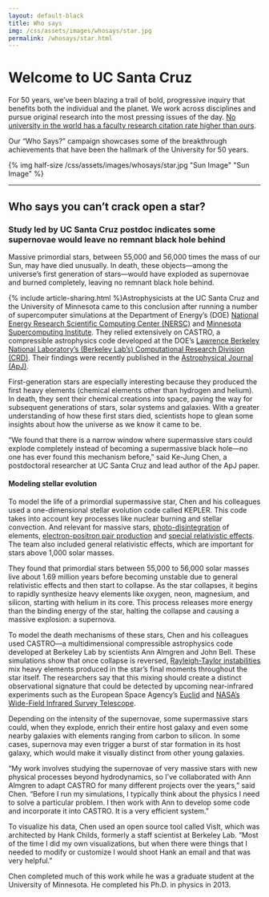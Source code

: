 ```yaml
---
layout: default-black
title: Who says
img: /css/assets/images/whosays/star.jpg
permalink: /whosays/star.html
---
```


# Welcome to UC Santa Cruz

For 50 years, we’ve been blazing a trail of bold, progressive inquiry that benefits both the individual and the planet. We work across disciplines and pursue original research into the most pressing issues of the day. [No university in the world has a faculty research citation rate higher than ours](http://www.timeshighereducation.co.uk/world-university-rankings/2014-15/world-ranking/range/001-200/page/1/order/scorecitations%7Cdesc).

Our “Who Says?” campaign showcases some of the breakthrough achievements that have been the hallmark of the University for 50 years.

{% img half-size /css/assets/images/whosays/star.jpg "Sun Image" "Sun Image" %}

***

## Who says you can’t crack open a star?

### Study led by UC Santa Cruz postdoc indicates some supernovae would leave no remnant black hole behind

Massive primordial stars, between 55,000 and 56,000 times the mass of our Sun, may have died unusually. In death, these objects—among the universe’s first generation of stars—would have exploded as supernovae and burned completely, leaving no remnant black hole behind.

{% include article-sharing.html %}Astrophysicists at the UC Santa Cruz and the University of Minnesota came to this conclusion after running a number of supercomputer simulations at the Department of Energy’s (DOE) [National Energy Research Scientific Computing Center (NERSC)](http://www.nersc.gov) and [Minnesota Supercomputing Institute](https://www.msi.umn.edu). They relied extensively on CASTRO, a compressible astrophysics code developed at the DOE’s [Lawrence Berkeley National Laboratory’s (Berkeley Lab’s) Computational Research Division (CRD)](http://crd.lbl.gov). Their findings were recently published in the [Astrophysical Journal (ApJ)](http://iopscience.iop.org/0004-637X/790/2/162).

First-generation stars are especially interesting because they produced the first heavy elements (chemical elements other than hydrogen and helium). In death, they sent their chemical creations into space, paving the way for subsequent generations of stars, solar systems and galaxies. With a greater understanding of how these first stars died, scientists hope to glean some insights about how the universe as we know it came to be. 

“We found that there is a narrow window where supermassive stars could explode completely instead of becoming a supermassive black hole—no one has ever found this mechanism before,” said Ke-Jung Chen, a postdoctoral researcher at UC Santa Cruz and lead author of the ApJ paper.

#### Modeling stellar evolution

To model the life of a primordial supermassive star, Chen and his colleagues used a one-dimensional stellar evolution code called KEPLER. This code takes into account key processes like nuclear burning and stellar convection. And relevant for massive stars, [photo-disintegration](http://en.wikipedia.org/wiki/Photodisintegration) of elements, [electron-positron pair production](http://en.wikipedia.org/wiki/Pair_production) and [special relativistic effects](http://en.wikipedia.org/wiki/General_relativity). The team also included general relativistic effects, which are important for stars above 1,000 solar masses.

They found that primordial stars between 55,000 to 56,000 solar masses live about 1.69 million years before becoming unstable due to general relativistic effects and then start to collapse. As the star collapses, it begins to rapidly synthesize heavy elements like oxygen, neon, magnesium, and silicon, starting with helium in its core. This process releases more energy than the binding energy of the star, halting the collapse and causing a massive explosion: a supernova.

To model the death mechanisms of these stars, Chen and his colleagues used CASTRO—a multidimensional compressible astrophysics code developed at Berkeley Lab by scientists Ann Almgren and John Bell. These simulations show that once collapse is reversed, [Rayleigh-Taylor instabilities](http://en.wikipedia.org/wiki/Rayleigh–Taylor_instability) mix heavy elements produced in the star’s final moments throughout the star itself. The researchers say that this mixing should create a distinct observational signature that could be detected by upcoming near-infrared experiments such as the European Space Agency’s [Euclid](http://sci.esa.int/euclid/) and [NASA’s Wide-Field Infrared Survey Telescope](http://wfirst.gsfc.nasa.gov).

Depending on the intensity of the supernovae, some supermassive stars could, when they explode, enrich their entire host galaxy and even some nearby galaxies with elements ranging from carbon to silicon. In some cases, supernova may even trigger a burst of star formation in its host galaxy, which would make it visually distinct from other young galaxies.

“My work involves studying the supernovae of very massive stars with new physical processes beyond hydrodynamics, so I’ve collaborated with Ann Almgren to adapt CASTRO for many different projects over the years,” said Chen. “Before I run my simulations, I typically think about the physics I need to solve a particular problem. I then work with Ann to develop some code and incorporate it into CASTRO. It is a very efficient system.”

To visualize his data, Chen used an open source tool called VisIt, which was architected by Hank Childs, formerly a staff scientist at Berkeley Lab. “Most of the time I did my own visualizations, but when there were things that I needed to modify or customize I would shoot Hank an email and that was very helpful.”

Chen completed much of this work while he was a graduate student at the University of Minnesota. He completed his Ph.D. in physics in 2013.